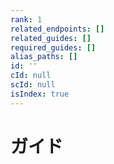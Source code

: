 ```yaml
---
rank: 1
related_endpoints: []
related_guides: []
required_guides: []
alias_paths: []
id: ''
cId: null
scId: null
isIndex: true
---
```

# ガイド
